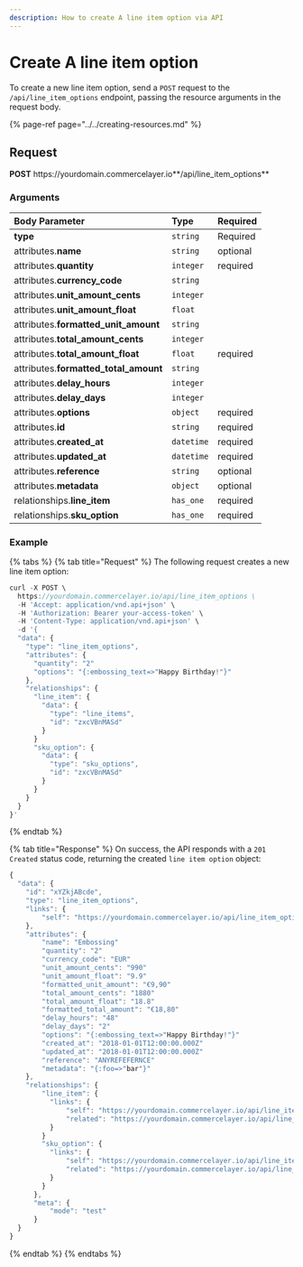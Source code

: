 ```yaml
---
description: How to create A line item option via API
---
```


# Create A line item option

To create a new line item option, send a `POST` request to the `/api/line_item_options` endpoint, passing the resource arguments in the request body.

{% page-ref page="../../creating-resources.md" %}

## Request

**POST** https\://yourdomain.commercelayer.io**/api/line_item_options**

### Arguments

| Body Parameter | Type | Required |
| :--- | :--- | :--- |
| **type** | `string` | Required |
| attributes.**name** | `string` | optional |
| attributes.**quantity** | `integer` | required |
| attributes.**currency_code** | `string` |  |
| attributes.**unit_amount_cents** | `integer` |  |
| attributes.**unit_amount_float** | `float` |  |
| attributes.**formatted_unit_amount** | `string` |  |
| attributes.**total_amount_cents** | `integer` |  |
| attributes.**total_amount_float** | `float` | required |
| attributes.**formatted_total_amount** | `string` |  |
| attributes.**delay_hours** | `integer` |  |
| attributes.**delay_days** | `integer` |  |
| attributes.**options** | `object` | required |
| attributes.**id** | `string` | required |
| attributes.**created_at** | `datetime` | required |
| attributes.**updated_at** | `datetime` | required |
| attributes.**reference** | `string` | optional |
| attributes.**metadata** | `object` | optional |
| relationships.**line_item** | `has_one` | required |
| relationships.**sku_option** | `has_one` | required |

### Example

{% tabs %}
{% tab title="Request" %}
The following request creates a new line item option:

```javascript
curl -X POST \
  https://yourdomain.commercelayer.io/api/line_item_options \
  -H 'Accept: application/vnd.api+json' \
  -H 'Authorization: Bearer your-access-token' \
  -H 'Content-Type: application/vnd.api+json' \
  -d '{
  "data": {
    "type": "line_item_options",
    "attributes": {
      "quantity": "2"
      "options": "{:embossing_text=>"Happy Birthday!"}"
    },
    "relationships": {
      "line_item": {
        "data": {
          "type": "line_items",
          "id": "zxcVBnMASd"
        }
      }
      "sku_option": {
        "data": {
          "type": "sku_options",
          "id": "zxcVBnMASd"
        }
      }
    }
  }
}'
```
{% endtab %}

{% tab title="Response" %}
On success, the API responds with a `201 Created` status code, returning the created `line item option` object:

```javascript
{
  "data": {
    "id": "xYZkjABcde",
    "type": "line_item_options",
    "links": {
        "self": "https://yourdomain.commercelayer.io/api/line_item_options/xYZkjABcde"
    },
    "attributes": {
        "name": "Embossing"
        "quantity": "2"
        "currency_code": "EUR"
        "unit_amount_cents": "990"
        "unit_amount_float": "9.9"
        "formatted_unit_amount": "€9,90"
        "total_amount_cents": "1880"
        "total_amount_float": "18.8"
        "formatted_total_amount": "€18,80"
        "delay_hours": "48"
        "delay_days": "2"
        "options": "{:embossing_text=>"Happy Birthday!"}"
        "created_at": "2018-01-01T12:00:00.000Z"
        "updated_at": "2018-01-01T12:00:00.000Z"
        "reference": "ANYREFEFERNCE"
        "metadata": "{:foo=>"bar"}"
    },
    "relationships": {
        "line_item": {
          "links": {
              "self": "https://yourdomain.commercelayer.io/api/line_item_options/xYZkjABcde/relationships/line_item",
              "related": "https://yourdomain.commercelayer.io/api/line_item_options/xYZkjABcde/line_item"
          }
        }
        "sku_option": {
          "links": {
              "self": "https://yourdomain.commercelayer.io/api/line_item_options/xYZkjABcde/relationships/sku_option",
              "related": "https://yourdomain.commercelayer.io/api/line_item_options/xYZkjABcde/sku_option"
          }
        }
      },
      "meta": {
          "mode": "test"
      }
  }
}
```
{% endtab %}
{% endtabs %}
